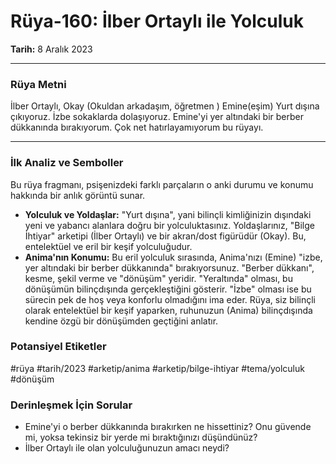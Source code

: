 # Rüya-160: İlber Ortaylı ile Yolculuk
**Tarih:** 8 Aralık 2023

---
### Rüya Metni

İlber Ortaylı, Okay (Okuldan arkadaşım, öğretmen ) Emine(eşim) Yurt dışına çıkıyoruz. İzbe sokaklarda dolaşıyoruz. Emine'yi yer altındaki bir berber dükkanında bırakıyorum. Çok net hatırlayamıyorum bu rüyayı.

---
### İlk Analiz ve Semboller

Bu rüya fragmanı, psişenizdeki farklı parçaların o anki durumu ve konumu hakkında bir anlık görüntü sunar.

* **Yolculuk ve Yoldaşlar:** "Yurt dışına", yani bilinçli kimliğinizin dışındaki yeni ve yabancı alanlara doğru bir yolculuktasınız. Yoldaşlarınız, "Bilge İhtiyar" arketipi (İlber Ortaylı) ve bir akran/dost figürüdür (Okay). Bu, entelektüel ve eril bir keşif yolculuğudur.
* **Anima'nın Konumu:** Bu eril yolculuk sırasında, Anima'nızı (Emine) "izbe, yer altındaki bir berber dükkanında" bırakıyorsunuz. "Berber dükkanı", kesme, şekil verme ve "dönüşüm" yeridir. "Yeraltında" olması, bu dönüşümün bilinçdışında gerçekleştiğini gösterir. "İzbe" olması ise bu sürecin pek de hoş veya konforlu olmadığını ima eder. Rüya, siz bilinçli olarak entelektüel bir keşif yaparken, ruhunuzun (Anima) bilinçdışında kendine özgü bir dönüşümden geçtiğini anlatır.

### Potansiyel Etiketler
#rüya #tarih/2023 #arketip/anima #arketip/bilge-ihtiyar #tema/yolculuk #dönüşüm

### Derinleşmek İçin Sorular
* Emine'yi o berber dükkanında bırakırken ne hissettiniz? Onu güvende mi, yoksa tekinsiz bir yerde mi bıraktığınızı düşündünüz?
* İlber Ortaylı ile olan yolculuğunuzun amacı neydi?